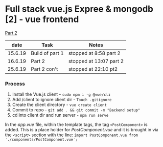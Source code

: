 # Full stack vue.js Expree & mongodb [2] - vue frontend

[Part 2](https://www.youtube.com/watch?v=X-JZ-QPApUs&t=800s)

| date    | Task            | Notes                  |
| ------- | --------------- | ---------------------- |
| 15.6.19 | Build of part 1 | stopped at 8:58 part 2 |
| 16.6.19 | Part 2          | stopped at 13:07 part 2 |
| 25.6.19 | Part 2 con't    | stopped at 22:10 pt2   |


### Process

1. Install the Vue.js client - `sudo npm i -g @vue/cli`
2. Add /client to ignore client dir - `Touch .gitignore`
3. Create the client directory - `vue create client` 
4. Commit to repo - `git add . && git commit -m "Backend setup"`
5. cd into client dir and run server - `npm run serve`

In the *app.vue* file, within the template tags, the tag `<PostComponent>` is added. This is a place holder for *PostComponent.vue* and it is brought in via the `<script>` section with the line: `import PostComponent.vue from './components/PostComponent.vue';`